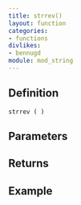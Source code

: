 ```yaml
---
title: strrev()
layout: function
categories:
- functions
divlikes:
- bennugd
module: mod_string
---
```


## Definition

    strrev ( )

## Parameters

## Returns

## Example
